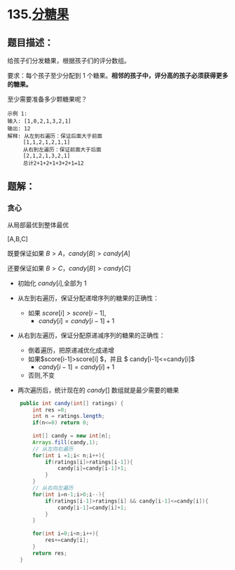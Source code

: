 #  135.[分糖果](https://leetcode-cn.com/problems/candy)

## 题目描述：

给孩子们分发糖果，根据孩子们的评分数组。

要求：每个孩子至少分配到 1 个糖果。**相邻的孩子中，评分高的孩子必须获得更多的糖果。**

至少需要准备多少颗糖果呢？

~~~
示例 1:
输入: [1,0,2,1,3,2,1]
输出: 12
解释: 从左到右遍历：保证后面大于前面 
	 [1,1,2,1,2,1,1]
	 从右到左遍历：保证前面大于后面
	 [2,1,2,1,3,2,1]
	 总计2+1+2+1+3+2+1=12
~~~

## 题解：

### 贪心

从局部最优到整体最优

[A,B,C]

既要保证如果 $B>A$，$candy[B]>candy[A]$

还要保证如果 $B>C$，$candy[B]>candy[C]$

- 初始化 $candy[i]$,全部为 $1$

- 从左到右遍历，保证分配递增序列的糖果的正确性：
  - 如果 $score[i]>score[i-1],$
    - $candy[i]=candy[i-1]+1$
- 从右到左遍历，保证分配原递减序列的糖果的正确性：
  - 倒着遍历，把原递减优化成递增
  - 如果$score[i-1]>score[i]  $，并且 $ candy[i-1]<=candy[i]$
    - $candy[i-1]=candy[i]+1$
  - 否则,不变
- 两次遍历后，统计现在的 $candy[]$ 数组就是最少需要的糖果

~~~java
    public int candy(int[] ratings) {
        int res =0;
        int n = ratings.length;
        if(n<=0) return 0;
        
        int[] candy = new int[n];
        Arrays.fill(candy,1);
        // 从左向右遍历
        for(int i =1;i< n;i++){
            if(ratings[i]>ratings[i-1]){
                candy[i]=candy[i-1]+1;
            }
        }
		// 从右向左遍历
        for(int i=n-1;i>0;i--){
            if(ratings[i-1]>ratings[i] && candy[i-1]<=candy[i]){
                candy[i-1]=candy[i]+1;
            }
        }
		
        for(int i=0;i<n;i++){
            res+=candy[i];
        }
        return res;
    }
~~~

